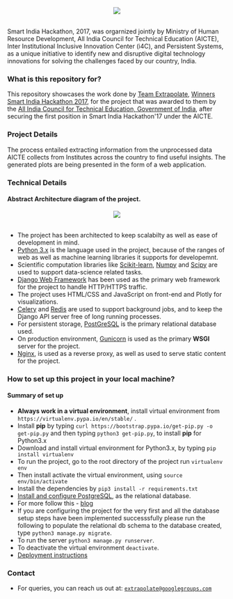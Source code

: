 <div align="center">
  <img src="https://4.bp.blogspot.com/-gCN_J_hrefY/WGkMWk_mitI/AAAAAAAAIWg/3TSASbVNJHIhEUgOKgREM8Ayvn918u1JQCLcB/s1600/sih2017-home.jpg"><br><br>
</div>

Smart India Hackathon, 2017, was orgarnized jointly by Ministry of Human Resource Development, All India Council for Technical Education (AICTE), Inter Institutional Inclusive Innovation Center (i4C), and Persistent Systems, as a unique initiative to identify new and disruptive digital technology innovations for solving the challenges faced by our country, India.

### What is this repository for? ###

This repository showcases the work done by [Team Extrapolate](mailto:extrapolate@googlegroups.com), [Winners Smart India Hackathon 2017](https://innovate.mygov.in/sih2017/ "Smart India Hackathon"), for the project that was awarded to them by the [All India Council for Technical Education, Government of India](https://www.aicte-india.org/, "All India Council for Technical Education"), after securing the first position in Smart India Hackathon'17 under the AICTE.

### Project Details ###

The process entailed extracting information from the unprocessed data AICTE collects from Institutes across the country to find useful insights. The generated plots are being presented in the form of a web application.

### Technical Details ###

#### Abstract Architecture diagram of the project.
<div align="center">
  <img src="https://raw.githubusercontent.com/sominwadhwa/extrapolate/master/static/images/architecture.jpeg?token=AH6lwnRUg1gNhjA5z2cTnY8Dmns_luoKks5a9YkQwA%3D%3D"><br><br>
</div>

- The project has been architected to keep scalabilty as well as ease of development in mind.
- [Python 3.x](https://www.python.org/ "Python3.x") is the language used in the project, because of the ranges of web as well as machine learning libraries it supports for developemnt.
- Scientific computation libraries like [Scikit-learn](http://scikit-learn.org/stable/A), [Numpy](http://www.numpy.org/) and [Scipy](https://www.scipy.org/) are used to support data-science related tasks.
- [Django Web Framework](https://www.djangoproject.com/ "Django") has been used as the primary web framework for the project to handle HTTP/HTTPS traffic.
- The project uses HTML/CSS and JavaScript on front-end and Plotly for visualizations.
- [Celery](http://www.celeryproject.org/) and [Redis](https://redis.io/) are used to support background jobs, and to keep the Django API server free of long running processes.
- For persistent storage, [PostGreSQL](https://www.postgresql.org/ "PostGreSQL") is the primary relational database used.
- On production environment, [Gunicorn](http://docs.gunicorn.org/en/stable/index.html "Gunicorn") is used as the primary **WSGI** server for the project.
- [Nginx](https://www.nginx.com/ "Nginx"), is used as a reverse proxy, as well as used to serve static content for the project.



### How to set up this project in your local machine? ###

#### Summary of set up
* **Always work in a virtual environment**, install virtual environment from `https://virtualenv.pypa.io/en/stable/` .
* Install **pip** by typing `curl https://bootstrap.pypa.io/get-pip.py -o get-pip.py` and then typing `python3 get-pip.py`, to install **pip** for Python3.x
* Download and install virtual environment for Python3.x, by typing `pip install virtualenv`
* To run the project, go to the root directory of the project run `virtualenv env`
* Then install activate the virtual environment, using `source env/bin/activate`
* Install the dependencies by `pip3 install -r requirements.txt`
* [Install and configure PostgreSQL](https://github.com/sominwadhwa/extrapolate/wiki/PostGreSQL-installation), as the relational database.
* For more follow this -  [blog](https://www.digitalocean.com/community/tutorials/how-to-set-up-django-with-postgres-nginx-and-gunicorn-on-ubuntu-16-04, "How to setup the database")
* If you are configuring the project for the very first and all the database setup steps have been implemented successsfully please run the following to populate the relational db schema to the database created, type `python3 manage.py migrate`.
* To run the server `python3 manage.py runserver`.
* To deactivate the virtual environment `deactivate`.
* [Deployment instructions](https://www.digitalocean.com/community/tutorials/how-to-set-up-django-with-postgres-nginx-and-gunicorn-on-ubuntu-16-04 "How to deploy?")

### Contact ###

* For queries, you can reach us out at: [`extrapolate@googlegroups.com`](maitlo:extrapolate@googlegroups.com)
